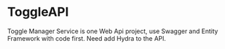 # ToggleAPI
Toggle Manager Service is  one Web Api  project, use Swagger and Entity Framework with code first.
Need add Hydra to the API.
